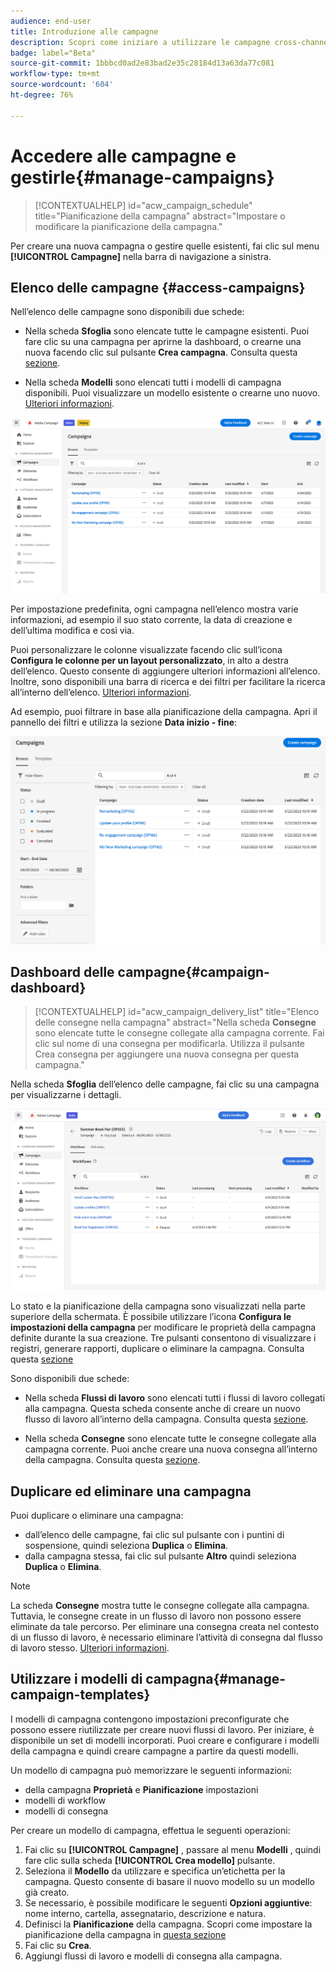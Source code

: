 ```yaml
---
audience: end-user
title: Introduzione alle campagne
description: Scopri come iniziare a utilizzare le campagne cross-channel
badge: label="Beta"
source-git-commit: 1bbbcd0ad2e83bad2e35c28184d13a63da77c081
workflow-type: tm+mt
source-wordcount: '604'
ht-degree: 76%

---
```



# Accedere alle campagne e gestirle{#manage-campaigns}

>[!CONTEXTUALHELP]
>id="acw_campaign_schedule"
>title="Pianificazione della campagna"
>abstract="Impostare o modificare la pianificazione della campagna."

Per creare una nuova campagna o gestire quelle esistenti, fai clic sul menu **[!UICONTROL Campagne]** nella barra di navigazione a sinistra.

## Elenco delle campagne {#access-campaigns}

Nell’elenco delle campagne sono disponibili due schede:

* Nella scheda **Sfoglia** sono elencate tutte le campagne esistenti. Puoi fare clic su una campagna per aprirne la dashboard, o crearne una nuova facendo clic sul pulsante **Crea campagna**. Consulta questa [sezione](create-campaigns.md#create-campaigns).

* Nella scheda **Modelli** sono elencati tutti i modelli di campagna disponibili. Puoi visualizzare un modello esistente o crearne uno nuovo. [Ulteriori informazioni](#manage-campaign-templates).

![Elenco delle campagne](assets/campaign-list.png)

Per impostazione predefinita, ogni campagna nell’elenco mostra varie informazioni, ad esempio il suo stato corrente, la data di creazione e dell’ultima modifica e così via.

Puoi personalizzare le colonne visualizzate facendo clic sull’icona **Configura le colonne per un layout personalizzato**, in alto a destra dell’elenco. Questo consente di aggiungere ulteriori informazioni all’elenco. Inoltre, sono disponibili una barra di ricerca e dei filtri per facilitare la ricerca all’interno dell’elenco. [Ulteriori informazioni](../get-started/user-interface.md#list-screens).

Ad esempio, puoi filtrare in base alla pianificazione della campagna. Apri il pannello dei filtri e utilizza la sezione **Data inizio - fine**:

![Filtro per le campagne](assets/campaign-filter-on-dates.png)

## Dashboard delle campagne{#campaign-dashboard}

>[!CONTEXTUALHELP]
>id="acw_campaign_delivery_list"
>title="Elenco delle consegne nella campagna"
>abstract="Nella scheda **Consegne** sono elencate tutte le consegne collegate alla campagna corrente. Fai clic sul nome di una consegna per modificarla. Utilizza il pulsante Crea consegna per aggiungere una nuova consegna per questa campagna."

Nella scheda **Sfoglia** dell’elenco delle campagne, fai clic su una campagna per visualizzarne i dettagli.

![Dashboard delle campagne](assets/campaign-dashboard.png)

Lo stato e la pianificazione della campagna sono visualizzati nella parte superiore della schermata. È possibile utilizzare l’icona **Configura le impostazioni della campagna** per modificare le proprietà della campagna definite durante la sua creazione. Tre pulsanti consentono di visualizzare i registri, generare rapporti, duplicare o eliminare la campagna. Consulta questa [sezione](create-campaigns.md#create-campaigns)

Sono disponibili due schede:

* Nella scheda **Flussi di lavoro** sono elencati tutti i flussi di lavoro collegati alla campagna. Questa scheda consente anche di creare un nuovo flusso di lavoro all’interno della campagna. Consulta questa [sezione](create-campaigns.md#create-campaigns).

* Nella scheda **Consegne** sono elencate tutte le consegne collegate alla campagna corrente. Puoi anche creare una nuova consegna all’interno della campagna. Consulta questa [sezione](create-campaigns.md#create-campaigns).

## Duplicare ed eliminare una campagna

Puoi duplicare o eliminare una campagna:

* dall’elenco delle campagne, fai clic sul pulsante con i puntini di sospensione, quindi seleziona **Duplica** o **Elimina**.
* dalla campagna stessa, fai clic sul pulsante **Altro** quindi seleziona **Duplica** o **Elimina**.

>[!NOTE]
>
>La scheda **Consegne** mostra tutte le consegne collegate alla campagna. Tuttavia, le consegne create in un flusso di lavoro non possono essere eliminate da tale percorso. Per eliminare una consegna creata nel contesto di un flusso di lavoro, è necessario eliminare l’attività di consegna dal flusso di lavoro stesso. [Ulteriori informazioni](../msg/gs-messages.md#delivery-delete).

## Utilizzare i modelli di campagna{#manage-campaign-templates}

I modelli di campagna contengono impostazioni preconfigurate che possono essere riutilizzate per creare nuovi flussi di lavoro. Per iniziare, è disponibile un set di modelli incorporati. Puoi creare e configurare i modelli della campagna e quindi creare campagne a partire da questi modelli.

Un modello di campagna può memorizzare le seguenti informazioni:

* della campagna **Proprietà** e **Pianificazione** impostazioni
* modelli di workflow
* modelli di consegna

Per creare un modello di campagna, effettua le seguenti operazioni:

1. Fai clic su **[!UICONTROL Campagne]** , passare al menu **Modelli** , quindi fare clic sulla scheda **[!UICONTROL Crea modello]** pulsante.
1. Seleziona il **Modello** da utilizzare e specifica un’etichetta per la campagna. Questo consente di basare il nuovo modello su un modello già creato.
1. Se necessario, è possibile modificare le seguenti **Opzioni aggiuntive**: nome interno, cartella, assegnatario, descrizione e natura.
1. Definisci la **Pianificazione** della campagna. Scopri come impostare la pianificazione della campagna in [questa sezione](create-campaigns.md#campaign-schedule)
1. Fai clic su **Crea**.
1. Aggiungi flussi di lavoro e modelli di consegna alla campagna.
